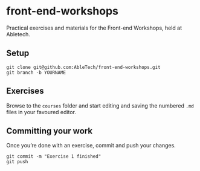 # front-end-workshops

Practical exercises and materials for the Front-end Workshops, held at Abletech.

## Setup

```
git clone git@github.com:AbleTech/front-end-workshops.git
git branch -b YOURNAME
```

## Exercises

Browse to the `courses` folder and start editing and saving the numbered `.md` files in your favoured editor.

## Committing your work

Once you’re done with an exercise, commit and push your changes.

```
git commit -m "Exercise 1 finished"
git push
```

